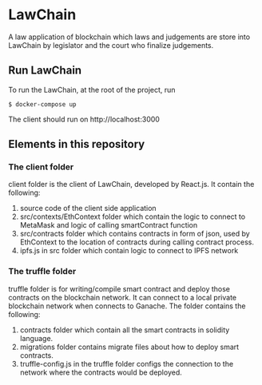 # LawChain
A law application of blockchain which laws and judgements are store into LawChain by legislator and the court who finalize judgements.

## Run LawChain
To run the LawChain, at the root of the project, run
```
$ docker-compose up
```
The client should run on http://localhost:3000

## Elements in this repository

### The client folder
client folder is the client of LawChain, developed by React.js. It contain the following:
  1. source code of the client side application
  2. src/contexts/EthContext folder which contain the logic to connect to MetaMask and logic of calling smartContract function
  3. src/contracts folder which contains contracts in form of json, used by EthContext to the location of contracts during calling contract process.
  4. ipfs.js in src folder which contain logic to connect to IPFS network

### The truffle folder
truffle folder is for writing/compile smart contract and deploy those contracts on the blockchain network. It can connect to a local private blockchain network when connects to Ganache. The folder contains the following:
  1. contracts folder which contain all the smart contracts in solidity language.
  2. migrations folder contains migrate files about how to deploy smart contracts.
  3. truffle-config.js in the truffle folder configs the connection to the network where the contracts would be deployed.
